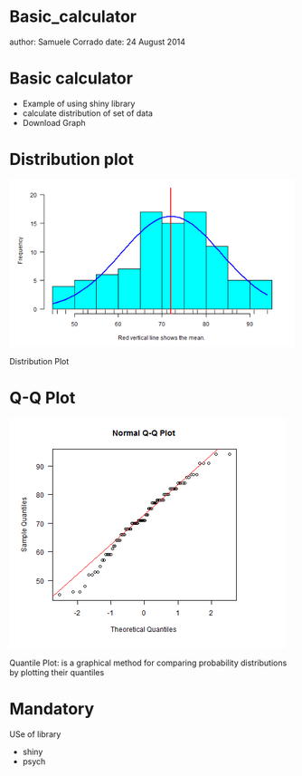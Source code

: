 Basic_calculator
========================================================
author: Samuele Corrado 
date: 24 August 2014

Basic calculator
========================================================


- Example of using shiny library
- calculate distribution of set of data
- Download Graph


Distribution plot
========================================================

![alt text](Hist_Dist.png)

Distribution Plot

Q-Q Plot
========================================================

![alt text](Q-Q_Plot.png)

Quantile Plot: is a graphical method for comparing probability distributions by plotting their quantiles


Mandatory
========================================================

USe of library
- shiny
- psych

